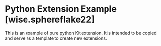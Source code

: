 # Python Extension Example [wise.sphereflake22]

This is an example of pure python Kit extension. It is intended to be copied and serve as a template to create new extensions.

